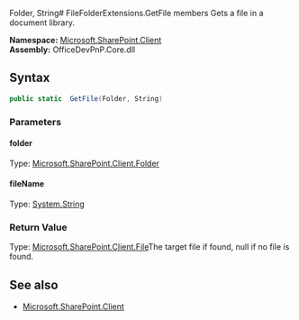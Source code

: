 Folder, String# FileFolderExtensions.GetFile members
Gets a file in a document library.  

**Namespace:** [Microsoft.SharePoint.Client](Microsoft.SharePoint.Client.md)  
**Assembly:** OfficeDevPnP.Core.dll  
## Syntax
```C#
public static  GetFile(Folder, String)
```
### Parameters
#### folder
Type: [Microsoft.SharePoint.Client.Folder](Microsoft.SharePoint.Client.Folder.md) 
#### 
#### fileName
Type: [System.String](System.String.md) 
#### 
### Return Value
Type: [Microsoft.SharePoint.Client.File](Microsoft.SharePoint.Client.File.md)The target file if found, null if no file is found.
## See also
- [Microsoft.SharePoint.Client](Microsoft.SharePoint.Client.md)
